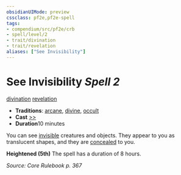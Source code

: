 ```yaml
---
obsidianUIMode: preview
cssclass: pf2e,pf2e-spell
tags:
- compendium/src/pf2e/crb
- spell/level/2
- trait/divination
- trait/revelation
aliases: ["See Invisibility"]
---
```

# See Invisibility *Spell 2*   
[divination](../../Rules/traits/divination.md)  [revelation](../../Rules/traits/revelation.md)  

- **Traditions**: [arcane](../../Rules/traits/arcane.md), [divine](../../Rules/traits/divine.md), [occult](../../Rules/traits/occult.md)
- **Cast** [>>](../../Rules/core-rulebook/chapter-9-playing-the-game.md#Actions "Two-Action") 
- **Duration**10 minutes

You can see [invisible](../../Rules/conditions.md#Invisible) creatures and objects. They appear to you as translucent shapes, and they are [concealed](../../Rules/conditions.md#Concealed) to you.

**Heightened (5th)** The spell has a duration of 8 hours.

*Source: Core Rulebook p. 367*